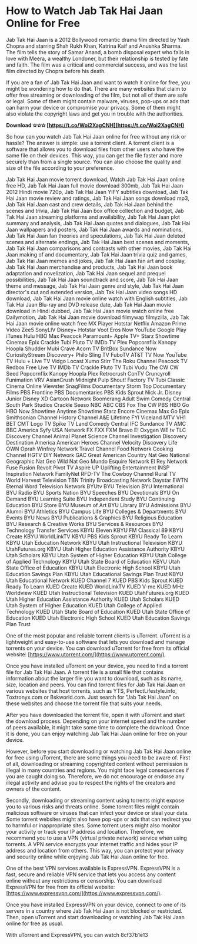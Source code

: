 # How to Watch Jab Tak Hai Jaan Online for Free
  
Jab Tak Hai Jaan is a 2012 Bollywood romantic drama film directed by Yash Chopra and starring Shah Rukh Khan, Katrina Kaif and Anushka Sharma. The film tells the story of Samar Anand, a bomb disposal expert who falls in love with Meera, a wealthy Londoner, but their relationship is tested by fate and faith. The film was a critical and commercial success, and was the last film directed by Chopra before his death.
  
If you are a fan of Jab Tak Hai Jaan and want to watch it online for free, you might be wondering how to do that. There are many websites that claim to offer free streaming or downloading of the film, but not all of them are safe or legal. Some of them might contain malware, viruses, pop-ups or ads that can harm your device or compromise your privacy. Some of them might also violate the copyright laws and get you in trouble with the authorities.
 
**Download ✫✫✫ [https://t.co/Woi2XagCNH](https://t.co/Woi2XagCNH)**


  
So how can you watch Jab Tak Hai Jaan online for free without any risk or hassle? The answer is simple: use a torrent client. A torrent client is a software that allows you to download files from other users who have the same file on their devices. This way, you can get the file faster and more securely than from a single source. You can also choose the quality and size of the file according to your preference.
 
Jab Tak Hai Jaan movie torrent download,  Watch Jab Tak Hai Jaan online free HD,  Jab Tak Hai Jaan full movie download 300mb,  Jab Tak Hai Jaan 2012 Hindi movie 720p,  Jab Tak Hai Jaan YIFY subtitles download,  Jab Tak Hai Jaan movie review and ratings,  Jab Tak Hai Jaan songs download mp3,  Jab Tak Hai Jaan cast and crew details,  Jab Tak Hai Jaan behind the scenes and trivia,  Jab Tak Hai Jaan box office collection and budget,  Jab Tak Hai Jaan streaming platforms and availability,  Jab Tak Hai Jaan plot summary and analysis,  Jab Tak Hai Jaan quotes and dialogues,  Jab Tak Hai Jaan wallpapers and posters,  Jab Tak Hai Jaan awards and nominations,  Jab Tak Hai Jaan fan theories and speculations,  Jab Tak Hai Jaan deleted scenes and alternate endings,  Jab Tak Hai Jaan best scenes and moments,  Jab Tak Hai Jaan comparisons and contrasts with other movies,  Jab Tak Hai Jaan making of and documentary,  Jab Tak Hai Jaan trivia quiz and games,  Jab Tak Hai Jaan memes and jokes,  Jab Tak Hai Jaan fan art and cosplay,  Jab Tak Hai Jaan merchandise and products,  Jab Tak Hai Jaan book adaptation and novelization,  Jab Tak Hai Jaan sequel and prequel possibilities,  Jab Tak Hai Jaan soundtrack and score,  Jab Tak Hai Jaan theme and message,  Jab Tak Hai Jaan genre and style,  Jab Tak Hai Jaan director's cut and extended version,  Jab Tak Hai Jaan video songs HD download,  Jab Tak Hai Jaan movie online watch with English subtitles,  Jab Tak Hai Jaan Blu-ray and DVD release date,  Jab Tak Hai Jaan movie download in Hindi dubbed,  Jab Tak Hai Jaan movie watch online free Dailymotion,  Jab Tak Hai Jaan movie download filmywap filmyzilla,  Jab Tak Hai Jaan movie online watch free MX Player Hotstar Netflix Amazon Prime Video Zee5 SonyLIV Disney+ Hotstar Voot Eros Now YouTube Google Play iTunes Hulu HBO Max Peacock Paramount+ Apple TV+ Starz Showtime Cinemax Epix Crackle Tubi Pluto TV IMDb TV Plex Popcornflix Kanopy Hoopla Shudder Mubi Crave Acorn TV BritBox Sundance Now CuriosityStream Discovery+ Philo Sling TV FuboTV AT&T TV Now YouTube TV Hulu + Live TV Vidgo Locast Xumo Stirr The Roku Channel Peacock TV Redbox Free Live TV IMDb TV Crackle Pluto TV Tubi Vudu The CW CW Seed Popcornflix Kanopy Hoopla Plex Retrocrush ConTV Cruncyroll Funimation VRV AsianCrush Midnight Pulp Shout! Factory TV Tubi Classic Cinema Online Viewster SnagFilms Documentary Storm Top Documentary Films PBS Frontline PBS Documentaries PBS Kids Sprout Nick Jr. Disney Junior Disney XD Cartoon Network Boomerang Adult Swim Comedy Central South Park Studios Crackle Seeso NBC ABC CBS Fox The CW PBS HBO Go HBO Now Showtime Anytime Showtime Starz Encore Cinemax Max Go Epix Smithsonian Channel History Channel A&E Lifetime FYI Viceland MTV VH1 BET CMT Logo TV Spike TV Land Comedy Central IFC Sundance TV AMC BBC America Syfy USA Network FX FXX FXM Bravo E! Oxygen WE tv TLC Discovery Channel Animal Planet Science Channel Investigation Discovery Destination America American Heroes Channel Velocity Discovery Life OWN Oprah Winfrey Network Travel Channel Food Network Cooking Channel HGTV DIY Network GAC Great American Country Nat Geo National Geographic Nat Geo Wild Nat Geo Mundo Esquire Network El Rey Network Fuse Fusion Revolt Pivot TV Aspire UP Uplifting Entertainment INSP Inspiration Network FamilyNet RFD-TV The Cowboy Channel Rural TV World Harvest Television TBN Trinity Broadcasting Network Daystar EWTN Eternal Word Television Network BYUtv BYU Television BYU International BYU Radio BYU Sports Nation BYU Speeches BYU Devotionals BYU On Demand BYU Learning Suite BYU Independent Study BYU Continuing Education BYU Store BYU Museum of Art BYU Library BYU Admissions BYU Alumni BYU Athletics BYU Campus Life BYU Colleges & Departments BYU Events BYU News BYU Publications & Graphics BYU Religious Education BYU Research & Creative Works BYU Services & Resources BYU Technology Transfer Services KBYU Eleven KBYU FM Classical 89 KBYU Create KBYU WorldLinkTV KBYU PBS Kids Sprout KBYU Ready To Learn KBYU Utah Education Network KBYU Utah Instructional Television KBYU UtahFutures.org KBYU Utah Higher Education Assistance Authority KBYU Utah Scholars KBYU Utah System of Higher Education KBYU Utah College of Applied Technology KBYU Utah State Board of Education KBYU Utah State Office of Education KBYU Utah Electronic High School KBYU Utah Education Savings Plan KBYU Utah Educational Savings Plan Trust KBYU Utah Educational Network KUED Channel 7 KUED PBS Kids Sprout KUED Ready To Learn KUED Create KUED WorldLinkTV KUED V-me KUED MHz Worldview KUED Utah Instructional Television KUED UtahFutures.org KUED Utah Higher Education Assistance Authority KUED Utah Scholars KUED Utah System of Higher Education KUED Utah College of Applied Technology KUED Utah State Board of Education KUED Utah State Office of Education KUED Utah Electronic High School KUED Utah Education Savings Plan Trust
  
One of the most popular and reliable torrent clients is uTorrent. uTorrent is a lightweight and easy-to-use software that lets you download and manage torrents on your device. You can download uTorrent for free from its official website: [https://www.utorrent.com/](https://www.utorrent.com/).
  
Once you have installed uTorrent on your device, you need to find a torrent file for Jab Tak Hai Jaan. A torrent file is a small file that contains information about the larger file you want to download, such as its name, size, location and peers. You can find torrent files for Jab Tak Hai Jaan on various websites that host torrents, such as YTS, PerfectLifestyle.info, Toxtronyx.com or Bskworld.com. Just search for "Jab Tak Hai Jaan" on these websites and choose the torrent file that suits your needs.
  
After you have downloaded the torrent file, open it with uTorrent and start the download process. Depending on your internet speed and the number of peers available, it might take some time to complete the download. Once it is done, you can enjoy watching Jab Tak Hai Jaan online for free on your device.
  
However, before you start downloading or watching Jab Tak Hai Jaan online for free using uTorrent, there are some things you need to be aware of. First of all, downloading or streaming copyrighted content without permission is illegal in many countries and regions. You might face legal consequences if you are caught doing so. Therefore, we do not encourage or endorse any illegal activity and advise you to respect the rights of the creators and owners of the content.
  
Secondly, downloading or streaming content using torrents might expose you to various risks and threats online. Some torrent files might contain malicious software or viruses that can infect your device or steal your data. Some torrent websites might also have pop-ups or ads that can redirect you to harmful or inappropriate sites. Some torrent users might also monitor your activity or track your IP address and location. Therefore, we recommend you to use a VPN (virtual private network) service when using torrents. A VPN service encrypts your internet traffic and hides your IP address and location from others. This way, you can protect your privacy and security online while enjoying Jab Tak Hai Jaan online for free.
  
One of the best VPN services available is ExpressVPN. ExpressVPN is a fast, secure and reliable VPN service that lets you access any content online without any restrictions or censorship. You can download ExpressVPN for free from its official website: [https://www.expressvpn.com/](https://www.expressvpn.com/).
  
Once you have installed ExpressVPN on your device, connect to one of its servers in a country where Jab Tak Hai Jaan is not blocked or restricted. Then, open uTorrent and start downloading or watching Jab Tak Hai Jaan online for free as usual.
  
With uTorrent and ExpressVPN, you can watch
 8cf37b1e13
 

